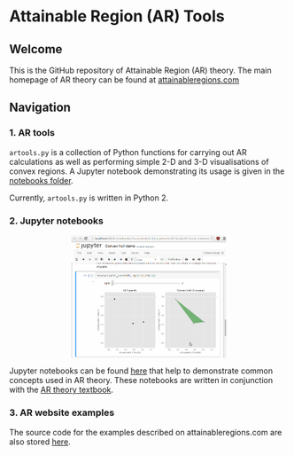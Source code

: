 # Attainable Region (AR) Tools

## Welcome
This is the GitHub repository of Attainable Region (AR) theory. The main homepage of AR theory can be found at [attainableregions.com](http://attainableregions.com "AR theory homepage")

## Navigation
### 1. AR tools
`artools.py` is a collection of Python functions for carrying out AR calculations as well as performing simple 2-D and 3-D visualisations of convex regions. A Jupyter notebook demonstrating its usage is given in the [notebooks folder](https://github.com/d-ming/AR-tools/blob/master/AR-book/AR-book-notebooks/Ch%208/artools%20demos.ipynb).

Currently, `artools.py` is written in Python 2.

### 2. Jupyter notebooks
<img src="./AR-book/notebook_demo.gif" style="width:280px; margin: 1em auto; display: block"/>

Jupyter notebooks can be found [here](https://github.com/d-ming/AR-tools/tree/Readme/AR-book/AR-book-notebooks) that help to demonstrate common concepts used in AR theory. These notebooks are written in conjunction with the [AR theory textbook](http://eu.wiley.com/WileyCDA/WileyTitle/productCd-1119157889.html).

### 3. AR website examples
The source code for the examples described on attainableregions.com are also stored [here](https://github.com/d-ming/AR-tools/tree/Readme/AR-book/website-examples).
